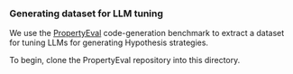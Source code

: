 ### Generating dataset for LLM tuning

We use the [PropertyEval](https://github.com/mrigankpawagi/PropertyEval) code-generation benchmark to extract a dataset for tuning LLMs for generating Hypothesis strategies.

To begin, clone the PropertyEval repository into this directory.
